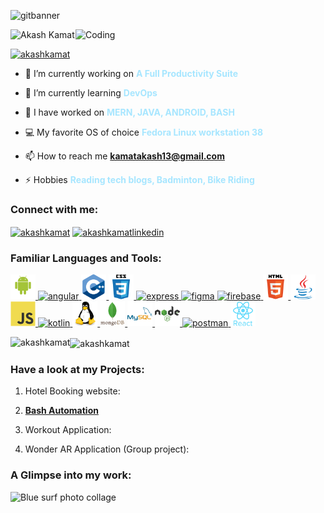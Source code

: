 ![gitbanner](https://github.com/AkashKamatCreates/AkashKamatCreates/assets/100783004/354ccaf9-769e-485a-ab26-cbdba43f9491)


<img align="right" alt="Coding" width="400" src="https://cdn.dribbble.com/users/1162077/screenshots/3848914/programmer.gif">


<p align="left"> <img src="https://komarev.com/ghpvc/?username=AkashKamatCreates&label=Profile%20views&color=0e75b6&style=flat" alt="Akash Kamat" /> </p>

<p align="left"> 
  <a href="https://twitter.com/AKASHKAMAT13" target="blank">
    <img src="https://img.shields.io/twitter/follow/AKASHKAMAT13" alt="akashkamat" />
  </a> 
</p>

- 🔭 I’m currently working on <strong><span style="color:rgb(167, 230, 255)">A Full Productivity Suite</span></strong>

- 🌱 I’m currently learning <strong><span style="color:rgb(167, 230, 255)">DevOps</span></strong>

- 💬 I have worked on <strong><span style="color:rgb(167, 230, 255)">MERN, JAVA, ANDROID, BASH</span></strong>

- 💻 My favorite OS of choice <strong><span style="color:rgb(167, 230, 255)">Fedora Linux workstation 38</span></strong>

- 📫 How to reach me <strong><span style="color:blue">kamatakash13@gmail.com</span></strong>

- ⚡ Hobbies <strong><span style="color:rgb(167, 230, 255)">Reading tech blogs, Badminton, Bike Riding</span></strong>


<h3 align="left">Connect with me:</h3>

<p align="left">
<a href="https://twitter.com/AKASHKAMAT13" target="blank"><img align="center" src="https://raw.githubusercontent.com/rahuldkjain/github-profile-readme-generator/master/src/images/icons/Social/twitter.svg" alt="akashkamat" height="30" width="40" /></a>
<a href="https://www.linkedin.com/in/akash-kamat-7a78521a0/" target="blank"><img align="center" src="https://raw.githubusercontent.com/rahuldkjain/github-profile-readme-generator/master/src/images/icons/Social/linked-in-alt.svg" alt="akashkamatlinkedin" height="30" width="40" /></a>
</p>

<h3 align="left">Familiar Languages and Tools:</h3>
<p align="left">
  <a href="https://developer.android.com" target="_blank" rel="noreferrer">
    <img src="https://raw.githubusercontent.com/devicons/devicon/master/icons/android/android-original-wordmark.svg" alt="android" width="40" height="40"/>
  </a>
  <a href="https://angular.io" target="_blank" rel="noreferrer">
    <img src="https://angular.io/assets/images/logos/angular/angular.svg" alt="angular" width="40" height="40"/>
  </a>
  <a href="https://www.w3schools.com/cpp/" target="_blank" rel="noreferrer">
    <img src="https://raw.githubusercontent.com/devicons/devicon/master/icons/cplusplus/cplusplus-original.svg" alt="cplusplus" width="40" height="40"/>
  </a>
  <a href="https://www.w3schools.com/css/" target="_blank" rel="noreferrer">
    <img src="https://raw.githubusercontent.com/devicons/devicon/master/icons/css3/css3-original-wordmark.svg" alt="css3" width="40" height="40"/>
  </a>
  <a href="https://expressjs.com" target="_blank" rel="noreferrer">
    <img src="https://img.icons8.com/?size=100&id=kg46nzoJrmTR&format=png&color=000000" alt="express" width="40" height="40"/>
  </a>
  <a href="https://www.figma.com/" target="_blank" rel="noreferrer">
    <img src="https://www.vectorlogo.zone/logos/figma/figma-icon.svg" alt="figma" width="40" height="40"/>
  </a>
  <a href="https://firebase.google.com/" target="_blank" rel="noreferrer">
    <img src="https://www.vectorlogo.zone/logos/firebase/firebase-icon.svg" alt="firebase" width="40" height="40"/>
  </a>
  <a href="https://www.w3.org/html/" target="_blank" rel="noreferrer">
    <img src="https://raw.githubusercontent.com/devicons/devicon/master/icons/html5/html5-original-wordmark.svg" alt="html5" width="40" height="40"/>
  </a>
  <a href="https://www.java.com" target="_blank" rel="noreferrer">
    <img src="https://raw.githubusercontent.com/devicons/devicon/master/icons/java/java-original.svg" alt="java" width="40" height="40"/>
  </a>
  <a href="https://developer.mozilla.org/en-US/docs/Web/JavaScript" target="_blank" rel="noreferrer">
    <img src="https://raw.githubusercontent.com/devicons/devicon/master/icons/javascript/javascript-original.svg" alt="javascript" width="40" height="40"/>
  </a>
  <a href="https://kotlinlang.org" target="_blank" rel="noreferrer">
    <img src="https://www.vectorlogo.zone/logos/kotlinlang/kotlinlang-icon.svg" alt="kotlin" width="40" height="40"/>
  </a>
  <a href="https://www.linux.org/" target="_blank" rel="noreferrer">
    <img src="https://raw.githubusercontent.com/devicons/devicon/master/icons/linux/linux-original.svg" alt="linux" width="40" height="40"/>
  </a>
  <a href="https://www.mongodb.com/" target="_blank" rel="noreferrer">
    <img src="https://raw.githubusercontent.com/devicons/devicon/master/icons/mongodb/mongodb-original-wordmark.svg" alt="mongodb" width="40" height="40"/>
  </a>
  <a href="https://www.mysql.com/" target="_blank" rel="noreferrer">
    <img src="https://raw.githubusercontent.com/devicons/devicon/master/icons/mysql/mysql-original-wordmark.svg" alt="mysql" width="40" height="40"/>
  </a>
  <a href="https://nodejs.org" target="_blank" rel="noreferrer">
    <img src="https://raw.githubusercontent.com/devicons/devicon/master/icons/nodejs/nodejs-original-wordmark.svg" alt="nodejs" width="40" height="40"/>
  </a>
  <a href="https://postman.com" target="_blank" rel="noreferrer">
    <img src="https://www.vectorlogo.zone/logos/getpostman/getpostman-icon.svg" alt="postman" width="40" height="40"/>
  </a>
  <a href="https://reactjs.org/" target="_blank" rel="noreferrer">
    <img src="https://raw.githubusercontent.com/devicons/devicon/master/icons/react/react-original-wordmark.svg" alt="react" width="40" height="40"/>
  </a>
</p>


<p><img align="left" src="https://github-readme-stats.vercel.app/api/top-langs?username=AkashKamatCreates&show_icons=true&locale=en&layout=compact&theme=tokyonight" alt="akashkamat" /></p>


<p><img align="center" src="https://github-readme-streak-stats.herokuapp.com/?user=AkashKamatCreates&&theme=tokyonight" alt="akashkamat" /></p>

### Have a look at my Projects:

1. Hotel Booking website:

2. **[Bash Automation](https://github.com/AkashKamatCreates/BashAutomation)**

   

4. Workout Application: 
5. Wonder AR Application (Group project):

### A Glimpse into my work:
![Blue surf photo collage](https://github.com/AkashKamatCreates/AkashKamatCreates/assets/100783004/230c30c4-1fe9-4f00-b62d-68607c5b06a6)

